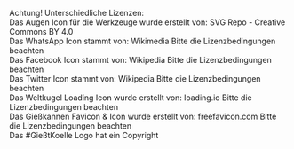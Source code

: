 Achtung! Unterschiedliche Lizenzen:\
Das Augen Icon für die Werkzeuge wurde erstellt von: SVG Repo - Creative Commons BY 4.0\
Das WhatsApp Icon stammt von: Wikimedia Bitte die Lizenzbedingungen beachten\
Das Facebook Icon stammt von: Wikipedia Bitte die Lizenzbedingungen beachten\
Das Twitter Icon stammt von: Wikipedia Bitte die Lizenzbedingungen beachten\
Das Weltkugel Loading Icon wurde erstellt von: loading.io Bitte die Lizenzbedingungen beachten\
Das Gießkannen Favicon & Icon wurde erstellt von: freefavicon.com Bitte die Lizenzbedingungen beachten\
Das #GießtKoelle Logo hat ein Copyright
